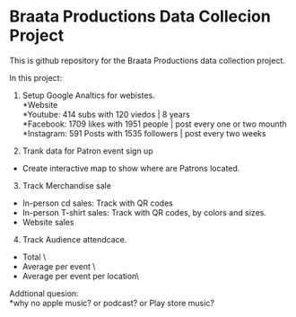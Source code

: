 # Braata Productions Data Collecion Project
This is github repository for the Braata Productions data collection project.

In this project:
1. Setup Google Analtics for webistes. \
*Website\
*Youtube: 414 subs with 120 viedos | 8 years \
*Facebook: 1709 likes with 1951 people | post every one or two mounth \
*Instagram: 591 Posts with 1535 followers | post every two weeks 

2. Trank data for Patron event sign up 
* Create interactive map to show where are Patrons located.

3. Track Merchandise sale 
* In-person cd sales: Track with QR codes
* In-person T-shirt sales: Track with QR codes, by colors and sizes.
* Website sales

4. Track Audience attendcace.
* Total \
* Average per event \
* Average per event per location\

Addtional quesion: \
*why no apple music? or podcast? or Play store music?
